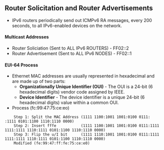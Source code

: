 ## Router Solicitation and Router Advertisements
* IPv6 routers periodically send out ICMPv6 RA messages, every 200 seconds, to all IPv6-enabled devices on the network.
#### Multicast Addresses
* Router Soliciation (Sent to ALL IPv6 ROUTERS) - FF02::2
* Router Advertisement (Sent to ALL IPv6 NODES) - FF02::1
#### EUI-64 Process
* Ethernet MAC addresses are usually represented in hexadecimal and are made up of two parts:
  * **Organizationally Unique Identifier (OUI)** - The OUI is a 24-bit (6 hexadecimal digits) vendor code assigned by IEEE.
  * **Device Identifier** - The device identifier is a unique 24-bit (6 hexadecimal digits) value within a common OUI.
* Process (fc:99:47:75:ce:eo)
```
    Step 1: Split the MAC Address (1111 1100:1001 1001:0100 0111:                   :1111 0101:1100 1110:1110 0000)
    Step 2: Insert fffe           (1111 1100:1001 1001:0100 0111:1111 1111:1111 1110:1111 0101:1100 1110:1110 0000)
    Step 3: Flip the u/I bit      (1111 1110:1001 1001:0100 0111:1111 1111:1111 1110:1111 0101:1100 1110:1110 0000)
    Modified (fe:99:47:ff:fe:75:ce:e0)
```

